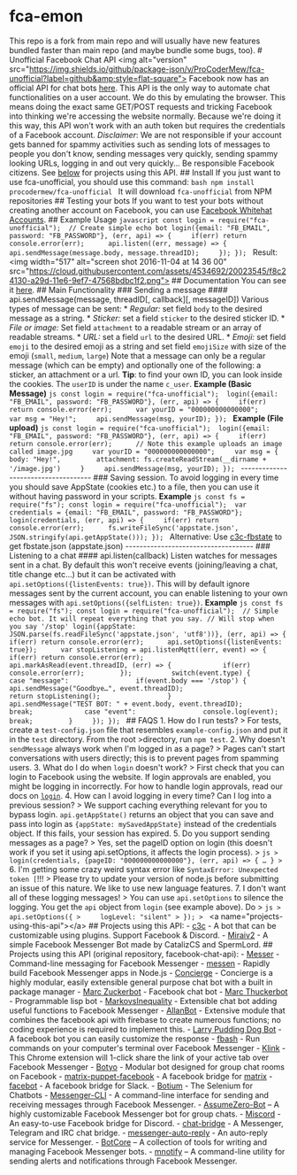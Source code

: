 # fca-emon
This repo is a fork from main repo and will usually have new features bundled faster than main repo (and maybe bundle some bugs, too).  # Unofficial Facebook Chat API &lt;img alt="version" src="https://img.shields.io/github/package-json/v/ProCoderMew/fca-unofficial?label=github&amp;style=flat-square">  Facebook now has an official API for chat bots [here](https://developers.facebook.com/docs/messenger-platform).  This API is the only way to automate chat functionalities on a user account. We do this by emulating the browser. This means doing the exact same GET/POST requests and tricking Facebook into thinking we're accessing the website normally. Because we're doing it this way, this API won't work with an auth token but requires the credentials of a Facebook account.  _Disclaimer_: We are not responsible if your account gets banned for spammy activities such as sending lots of messages to people you don't know, sending messages very quickly, sending spammy looking URLs, logging in and out very quickly... Be responsible Facebook citizens.  See [below](#projects-using-this-api) for projects using this API.  ## Install If you just want to use fca-unofficial, you should use this command: ```bash npm install procodermew/fca-unofficial ``` It will download `fca-unofficial` from NPM repositories  ## Testing your bots If you want to test your bots without creating another account on Facebook, you can use [Facebook Whitehat Accounts](https://www.facebook.com/whitehat/accounts/).  ## Example Usage ```javascript const login = require("fca-unofficial");  // Create simple echo bot login({email: "FB_EMAIL", password: "FB_PASSWORD"}, (err, api) => {     if(err) return console.error(err);      api.listen((err, message) => {         api.sendMessage(message.body, message.threadID);     }); }); ```  Result:  &lt;img width="517" alt="screen shot 2016-11-04 at 14 36 00" src="https://cloud.githubusercontent.com/assets/4534692/20023545/f8c24130-a29d-11e6-9ef7-47568bdbc1f2.png">   ## Documentation  You can see it [here](DOCS.md).  ## Main Functionality  ### Sending a message #### api.sendMessage(message, threadID[, callback][, messageID])  Various types of message can be sent: * *Regular:* set field `body` to the desired message as a string. * *Sticker:* set a field `sticker` to the desired sticker ID. * *File or image:* Set field `attachment` to a readable stream or an array of readable streams. * *URL:* set a field `url` to the desired URL. * *Emoji:* set field `emoji` to the desired emoji as a string and set field `emojiSize` with size of the emoji (`small`, `medium`, `large`)  Note that a message can only be a regular message (which can be empty) and optionally one of the following: a sticker, an attachment or a url.  __Tip__: to find your own ID, you can look inside the cookies. The `userID` is under the name `c_user`.  __Example (Basic Message)__ ```js const login = require("fca-unofficial");  login({email: "FB_EMAIL", password: "FB_PASSWORD"}, (err, api) => {     if(err) return console.error(err);      var yourID = "000000000000000";     var msg = "Hey!";     api.sendMessage(msg, yourID); }); ```  __Example (File upload)__ ```js const login = require("fca-unofficial");  login({email: "FB_EMAIL", password: "FB_PASSWORD"}, (err, api) => {     if(err) return console.error(err);      // Note this example uploads an image called image.jpg     var yourID = "000000000000000";     var msg = {         body: "Hey!",         attachment: fs.createReadStream(__dirname + '/image.jpg')     }     api.sendMessage(msg, yourID); }); ```  ------------------------------------ ### Saving session.  To avoid logging in every time you should save AppState (cookies etc.) to a file, then you can use it without having password in your scripts.  __Example__  ```js const fs = require("fs"); const login = require("fca-unofficial");  var credentials = {email: "FB_EMAIL", password: "FB_PASSWORD"};  login(credentials, (err, api) => {     if(err) return console.error(err);      fs.writeFileSync('appstate.json', JSON.stringify(api.getAppState())); }); ```  Alternative: Use [c3c-fbstate](https://github.com/c3cbot/c3c-fbstate) to get fbstate.json (appstate.json)  ------------------------------------  ### Listening to a chat #### api.listen(callback)  Listen watches for messages sent in a chat. By default this won't receive events (joining/leaving a chat, title change etc…) but it can be activated with `api.setOptions({listenEvents: true})`. This will by default ignore messages sent by the current account, you can enable listening to your own messages with `api.setOptions({selfListen: true})`.  __Example__  ```js const fs = require("fs"); const login = require("fca-unofficial");  // Simple echo bot. It will repeat everything that you say. // Will stop when you say '/stop' login({appState: JSON.parse(fs.readFileSync('appstate.json', 'utf8'))}, (err, api) => {     if(err) return console.error(err);      api.setOptions({listenEvents: true});      var stopListening = api.listenMqtt((err, event) => {         if(err) return console.error(err);          api.markAsRead(event.threadID, (err) => {             if(err) console.error(err);         });          switch(event.type) {             case "message":                 if(event.body === '/stop') {                     api.sendMessage("Goodbye…", event.threadID);                     return stopListening();                 }                 api.sendMessage("TEST BOT: " + event.body, event.threadID);                 break;             case "event":                 console.log(event);                 break;         }     }); }); ```  ## FAQS  1. How do I run tests? > For tests, create a `test-config.json` file that resembles `example-config.json` and put it in the `test` directory. From the root >directory, run `npm test`.  2. Why doesn't `sendMessage` always work when I'm logged in as a page? > Pages can't start conversations with users directly; this is to prevent pages from spamming users.  3. What do I do when `login` doesn't work? > First check that you can login to Facebook using the website. If login approvals are enabled, you might be logging in incorrectly. For how to handle login approvals, read our docs on [`login`](DOCS.md#login).  4. How can I avoid logging in every time?  Can I log into a previous session? > We support caching everything relevant for you to bypass login. `api.getAppState()` returns an object that you can save and pass into login as `{appState: mySavedAppState}` instead of the credentials object.  If this fails, your session has expired.  5. Do you support sending messages as a page? > Yes, set the pageID option on login (this doesn't work if you set it using api.setOptions, it affects the login process). > ```js > login(credentials, {pageID: "000000000000000"}, (err, api) => { … } > ```  6. I'm getting some crazy weird syntax error like `SyntaxError: Unexpected token [`!!! > Please try to update your version of node.js before submitting an issue of this nature.  We like to use new language features.  7. I don't want all of these logging messages! > You can use `api.setOptions` to silence the logging. You get the `api` object from `login` (see example above). Do > ```js > api.setOptions({ >     logLevel: "silent" > }); > ```  &lt;a name="projects-using-this-api">&lt;/a> ## Projects using this API:  - [c3c](https://github.com/lequanglam/c3c) - A bot that can be customizable using plugins. Support Facebook &amp; Discord. - [Miraiv2](https://github.com/miraiPr0ject/miraiv2) - A simple Facebook Messenger Bot made by CatalizCS and SpermLord.  ## Projects using this API (original repository, facebook-chat-api):  - [Messer](https://github.com/mjkaufer/Messer) - Command-line messaging for Facebook Messenger - [messen](https://github.com/tomquirk/messen) - Rapidly build Facebook Messenger apps in Node.js - [Concierge](https://github.com/concierge/Concierge) - Concierge is a highly modular, easily extensible general purpose chat bot with a built in package manager - [Marc Zuckerbot](https://github.com/bsansouci/marc-zuckerbot) - Facebook chat bot - [Marc Thuckerbot](https://github.com/bsansouci/lisp-bot) - Programmable lisp bot - [MarkovsInequality](https://github.com/logicx24/MarkovsInequality) - Extensible chat bot adding useful functions to Facebook Messenger - [AllanBot](https://github.com/AllanWang/AllanBot-Public) - Extensive module that combines the facebook api with firebase to create numerous functions; no coding experience is required to implement this. - [Larry Pudding Dog Bot](https://github.com/Larry850806/facebook-chat-bot) - A facebook bot you can easily customize the response - [fbash](https://github.com/avikj/fbash) - Run commands on your computer's terminal over Facebook Messenger - [Klink](https://github.com/KeNt178/klink) - This Chrome extension will 1-click share the link of your active tab over Facebook Messenger - [Botyo](https://github.com/ivkos/botyo) - Modular bot designed for group chat rooms on Facebook - [matrix-puppet-facebook](https://github.com/matrix-hacks/matrix-puppet-facebook) - A facebook bridge for [matrix](https://matrix.org) - [facebot](https://github.com/Weetbix/facebot) - A facebook bridge for Slack. - [Botium](https://github.com/codeforequity-at/botium-core) - The Selenium for Chatbots - [Messenger-CLI](https://github.com/AstroCB/Messenger-CLI) - A command-line interface for sending and receiving messages through Facebook Messenger. - [AssumeZero-Bot](https://github.com/AstroCB/AssumeZero-Bot) – A highly customizable Facebook Messenger bot for group chats. - [Miscord](https://github.com/Bjornskjald/miscord) - An easy-to-use Facebook bridge for Discord. - [chat-bridge](https://github.com/rexx0520/chat-bridge) - A Messenger, Telegram and IRC chat bridge. - [messenger-auto-reply](https://gitlab.com/theSander/messenger-auto-reply) - An auto-reply service for Messenger. - [BotCore](https://github.com/AstroCB/BotCore) – A collection of tools for writing and managing Facebook Messenger bots. - [mnotify](https://github.com/AstroCB/mnotify) – A command-line utility for sending alerts and notifications through Facebook Messenger.
